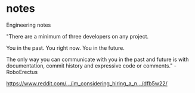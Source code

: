 # notes
Engineering notes

"There are a minimum of three developers on any project.

You in the past. You right now. You in the future.

The only way you can communicate with you in the past and future is with documentation, commit history and expressive code or comments." - RoboErectus

https://www.reddit.com/…/im_considering_hiring_a_n…/dfb5w22/
